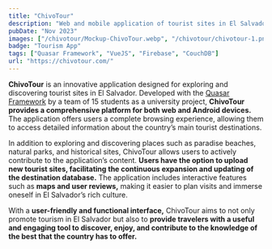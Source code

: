 ```yaml
---
title: "ChivoTour"
description: "Web and mobile application of tourist sites in El Salvador"
pubDate: "Nov 2023"
images: ["/chivotour/Mockup-ChivoTour.webp", "/chivotour/chivotour-1.png", "/chivotour/chivotour-2.png", "/chivotour/chivotour-3.png", "/chivotour/chivotour-4.png"]
badge: "Tourism App"
tags: ["Quasar Framework", "VueJS", "Firebase", "CouchDB"]
url: "https://chivotour.com/"
---
```


**ChivoTour** is an innovative application designed for exploring and discovering tourist sites in El Salvador. Developed with the [Quasar Framework](https://quasar.dev/) by a team of 15 students as a university project, **ChivoTour provides a comprehensive platform for both web and Android devices.** The application offers users a complete browsing experience, allowing them to access detailed information about the country’s main tourist destinations.

In addition to exploring and discovering places such as paradise beaches, natural parks, and historical sites, ChivoTour allows users to actively contribute to the application’s content. **Users have the option to upload new tourist sites, facilitating the continuous expansion and updating of the destination database.** The application includes interactive features such as **maps and user reviews,** making it easier to plan visits and immerse oneself in El Salvador’s rich culture.

With a **user-friendly and functional interface,** ChivoTour aims to not only promote tourism in El Salvador but also to **provide travelers with a useful and engaging tool to discover, enjoy, and contribute to the knowledge of the best that the country has to offer.**